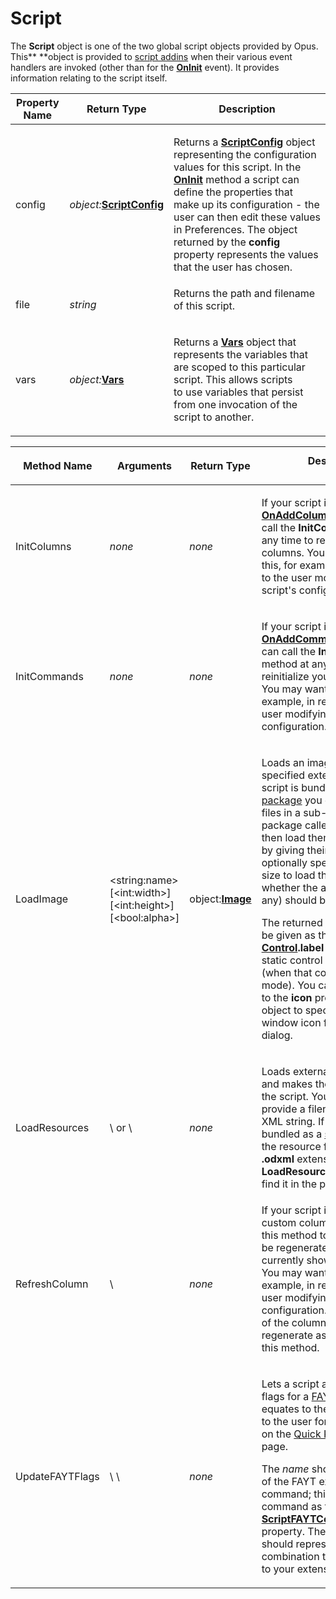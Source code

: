 # Script

The **Script** object is one of the two global script objects provided by Opus. This** **object is provided to [script addins](/Manual/scripting/script_add-ins/README.md) when their various event handlers are invoked (other than for the **[OnInit](../scripting_events/oninit.md)** event). It provides information relating to the script itself.

<table>
<thead><tr><th>
Property Name</th><th>
Return Type</th><th>
Description
</th></tr></thead><tbody><tr><td>
config</td><td>

*object:***[ScriptConfig](scriptconfig.md)**</td><td>

Returns a **[ScriptConfig](scriptconfig.md)** object representing the configuration values for this script. In the **[OnInit](../scripting_events/oninit.md)** method a script can define the properties that make up its configuration - the user can then edit these values in Preferences. The object returned by the **config** property represents the values that the user has chosen.
</td></tr><tr><td>
file</td><td>

*string*</td><td>
Returns the path and filename of this script.
</td></tr><tr><td>
vars</td><td>

*object:***[Vars](vars.md)**</td><td>

Returns a **[Vars](vars.md)** object that represents the variables that are scoped to this particular script. This allows scripts to use variables that persist from one invocation of the script to another.
</td></tr></tbody>
</table>

<table>
<thead><tr><th>
Method Name</th><th>

**Arguments**</th><th>
Return Type</th><th>
Description
</th></tr></thead><tbody><tr><td>
InitColumns</td><td>

*none*</td><td>

*none*</td><td>

If your script implements the **[OnAddColumns](../scripting_events/onaddcolumns.md)** event, you can call the **InitColumns** method at any time to reinitialize your columns. You may want to do this, for example, in response to the user modifying your script's configuration.
</td></tr><tr><td>
InitCommands</td><td>

*none*</td><td>

*none*</td><td>

If your script implements the **[OnAddCommands](../scripting_events/onaddcommands.md)** event, you can call the **InitCommands** method at any time to reinitialize your commands. You may want to do this, for example, in response to the user modifying your script's configuration.
</td></tr><tr><td>
LoadImage</td><td>

\<string:name\>  
\[\<int:width\>\]  
\[\<int:height\>\]  
\[\<bool:alpha\>\]</td><td>

object:**[Image](image.md)**</td><td>

Loads an image file from the specified external file. If your script is bundled as a [script package](/Manual/scripting/script_add-ins/script_package.md) you can place image files in a sub-directory of the package called **images** and then load them from your script by giving their name. You can optionally specify the desired size to load the image at, and whether the alpha channel (if any) should be loaded or not.

The returned **[Image](image.md)** object can be given as the value of the **[Control](control.md).label** property for a static control in a [script dialog](/Manual/scripting/script_dialogs/README.md) (when that control is in "image" mode). You can also assign as to the **icon** property of a **[Dialog](dialog.md)** object to specify a custom window icon for your script dialog.
</td></tr><tr><td>
LoadResources</td><td>
\<string:name\> or  
\<string:XML\></td><td>

*none*</td><td>

Loads external [script resources](/Manual/scripting/resources/README.md) and makes them available to the script. You can either provide a filename or a raw XML string. If your script is bundled as a [script package](/Manual/scripting/script_add-ins/script_package.md), the resource file must have a **.odxml** extension for **LoadResources** to be able to find it in the package.
</td></tr><tr><td>
RefreshColumn</td><td>
\<string:name\></td><td>

*none*</td><td>
If your script implements any custom columns, you can use this method to cause them to be regenerated if they are currently shown in any tabs. You may want to do this, for example, in response to the user modifying your script's configuration. Pass the name of the column you want to regenerate as the argument to this method.
</td></tr><tr><td>
UpdateFAYTFlags</td><td>
\<string:name\>  
\<int:flags\></td><td>

*none*</td><td>

Lets a script add-in update the flags for a [FAYT extension](/Manual/scripting/example_scripts/extending_the_fayt.md). This equates to the options shown to the user for the FAYT mode on the [Quick Keys](/Manual/preferences/preferences_categories/filtering_and_sorting/quick_keys.md) Preferences page.

The *name* should be the name of the FAYT extension command; this is given to your command as the **[ScriptFAYTCommandData](scriptfaytcommanddata.md).fayt** property. The *flags* value should represent a flag combination that's meaningful to your extension.
</td></tr></tbody>
</table>

